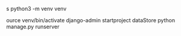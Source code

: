 s
python3 -m venv venv

ource venv/bin/activate
django-admin startproject dataStore
python manage.py runserver
